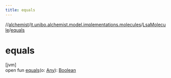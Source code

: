 ```yaml
---
title: equals
---
```

//[alchemist](../../../index.html)/[it.unibo.alchemist.model.implementations.molecules](../index.html)/[LsaMolecule](index.html)/[equals](equals.html)



# equals



[jvm]\
open fun [equals](equals.html)(o: [Any](https://kotlinlang.org/api/latest/jvm/stdlib/kotlin/-any/index.html)): [Boolean](https://kotlinlang.org/api/latest/jvm/stdlib/kotlin/-boolean/index.html)




